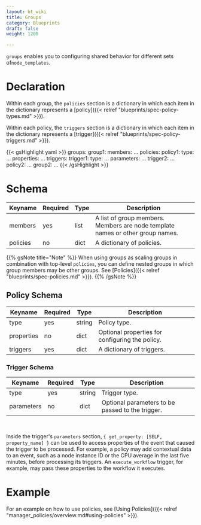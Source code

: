 ```yaml
---
layout: bt_wiki
title: Groups
category: Blueprints
draft: false
weight: 1200

---
```


`groups` enables you to configuring shared behavior for different sets of`node_templates`.

# Declaration

Within each group, the `policies` section is a dictionary in which each item in the dictionary represents a [policy]({{< relref "blueprints/spec-policy-types.md" >}}).

Within each policy, the `triggers` section is a dictionary in which each item in the dictionary represents a [trigger]({{< relref "blueprints/spec-policy-triggers.md" >}}).

{{< gsHighlight  yaml >}}
groups:
  group1:
    members: ...
    policies:
      policy1:
        type: ...
        properties:
          ...
        triggers:
          trigger1:
            type: ...
            parameters: ...
          trigger2:
            ...
      policy2:
        ...
  group2:
    ...
{{< /gsHighlight >}}


# Schema

Keyname     | Required | Type        | Description
----------- | -------- | ----        | -----------
members     | yes      | list        | A list of group members. Members are node template names or other group names.
policies    | no       | dict        | A dictionary of policies.

{{% gsNote title="Note" %}}
When using groups as scaling groups in combination with top-level `policies`, you can define nested groups in which group members may be other groups.
See [Policies]({{< relref "blueprints/spec-policies.md" >}}).
{{% /gsNote %}}

## Policy Schema

Keyname     | Required | Type        | Description
----------- | -------- | ----        | -----------
type        | yes      | string      | Policy type.
properties  | no       | dict        | Optional properties for configuring the policy.
triggers    | yes      | dict        | A dictionary of triggers.

### Trigger Schema

Keyname     | Required | Type        | Description
----------- | -------- | ----        | -----------
type        | yes      | string      | Trigger type.
parameters  | no       | dict        | Optional parameters to be passed to the trigger.

<br>

Inside the trigger's `parameters` section, `{ get_property: [SELF, property_name] }` can be used to access properties of the event that caused the trigger to be processed. For example, a policy may add contextual data to an event, such as a node instance ID or the CPU average in the last five minutes, before processing its triggers. An `execute_workflow` trigger, for example, may pass these properties to the workflow it executes.

# Example

For an example on how to use policies, see [Using Policies]({{< relref "manager_policies/overview.md#using-policies" >}}).
